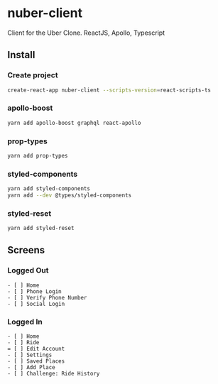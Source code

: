 # nuber-client

Client for the Uber Clone. ReactJS, Apollo, Typescript

## Install

### Create project

```bash
create-react-app nuber-client --scripts-version=react-scripts-ts
```

### apollo-boost

```bash
yarn add apollo-boost graphql react-apollo
```

### prop-types

```bash
yarn add prop-types
```

### styled-components

```bash
yarn add styled-components
yarn add --dev @types/styled-components
```

### styled-reset

```bash
yarn add styled-reset
```

## Screens

### Logged Out

    - [ ] Home
    - [ ] Phone Login
    - [ ] Verify Phone Number
    - [ ] Social Login

### Logged In

    - [ ] Home
    - [ ] Ride
    = [ ] Edit Account
    - [ ] Settings
    - [ ] Saved Places
    - [ ] Add Place
    - [ ] Challenge: Ride History
